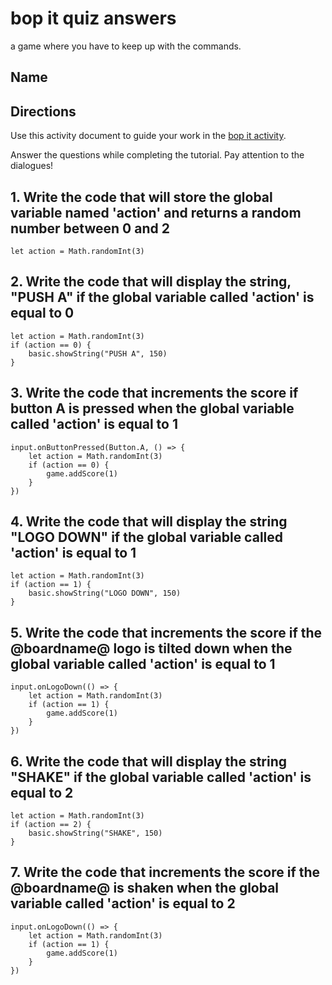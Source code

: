# bop it quiz answers

a game where you have to keep up with the commands.

## Name

## Directions

Use this activity document to guide your work in the [bop it activity](/lessons/bop-it/activity).

Answer the questions while completing the tutorial. Pay attention to the dialogues!

## 1. Write the code that will store the global variable named 'action' and returns a random number between 0 and 2

```blocks
let action = Math.randomInt(3)
```

## 2. Write the code that will display the string, "PUSH A" if the global variable called 'action' is equal to 0

```blocks
let action = Math.randomInt(3)
if (action == 0) {
    basic.showString("PUSH A", 150)
}
```

## 3. Write the code that increments the score if button A is pressed when the global variable called 'action' is equal to 1

```blocks
input.onButtonPressed(Button.A, () => {
    let action = Math.randomInt(3)
    if (action == 0) {
        game.addScore(1)
    }
})
```

## 4. Write the code that will display the string "LOGO DOWN" if the global variable called 'action' is equal to 1

```blocks
let action = Math.randomInt(3)
if (action == 1) {
    basic.showString("LOGO DOWN", 150)
}
```

## 5. Write the code that increments the score if the @boardname@ logo is tilted down when the global variable called 'action' is equal to 1

```blocks
input.onLogoDown(() => {
    let action = Math.randomInt(3)
    if (action == 1) {
        game.addScore(1)
    }
})
```

## 6. Write the code that will display the string "SHAKE" if the global variable called 'action' is equal to 2

```blocks
let action = Math.randomInt(3)
if (action == 2) {
    basic.showString("SHAKE", 150)
}
```

## 7. Write the code that increments the score if the @boardname@ is shaken when the global variable called 'action' is equal to 2

```blocks
input.onLogoDown(() => {
    let action = Math.randomInt(3)
    if (action == 1) {
        game.addScore(1)
    }
})
```
